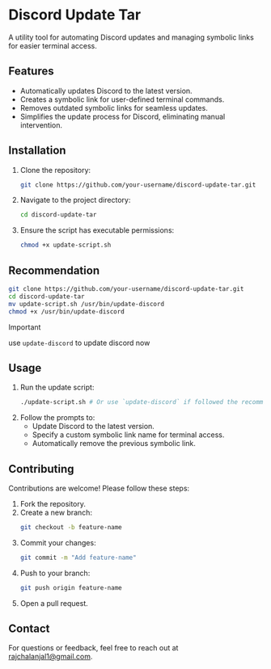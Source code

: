 # Discord Update Tar

A utility tool for automating Discord updates and managing symbolic links for easier terminal access.

## Features

- Automatically updates Discord to the latest version.
- Creates a symbolic link for user-defined terminal commands.
- Removes outdated symbolic links for seamless updates.
- Simplifies the update process for Discord, eliminating manual intervention.

## Installation

1. Clone the repository:
    ```bash
    git clone https://github.com/your-username/discord-update-tar.git
    ```
2. Navigate to the project directory:
    ```bash
    cd discord-update-tar
    ```
3. Ensure the script has executable permissions:
    ```bash
    chmod +x update-script.sh
    ```

## Recommendation

```bash
git clone https://github.com/your-username/discord-update-tar.git
cd discord-update-tar
mv update-script.sh /usr/bin/update-discord
chmod +x /usr/bin/update-discord
```
> [!IMPORTANT]
> use `update-discord` to update discord now 

## Usage

1. Run the update script:
    ```bash
    ./update-script.sh # Or use `update-discord` if followed the recommendations
    ```
2. Follow the prompts to:
   - Update Discord to the latest version.
   - Specify a custom symbolic link name for terminal access.
   - Automatically remove the previous symbolic link.

## Contributing

Contributions are welcome! Please follow these steps:

1. Fork the repository.
2. Create a new branch:
    ```bash
    git checkout -b feature-name
    ```
3. Commit your changes:
    ```bash
    git commit -m "Add feature-name"
    ```
4. Push to your branch:
    ```bash
    git push origin feature-name
    ```
5. Open a pull request.


## Contact

For questions or feedback, feel free to reach out at rajchalanjal1@gmail.com.